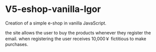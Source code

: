 # V5-eshop-vanilla-Igor


Creation of a simple e-shop in vanilla JavaScript.

the site allows the user to buy the products whenever they register the email.
 when registering the user receives 10,000￥ fictitious to make purchases.
